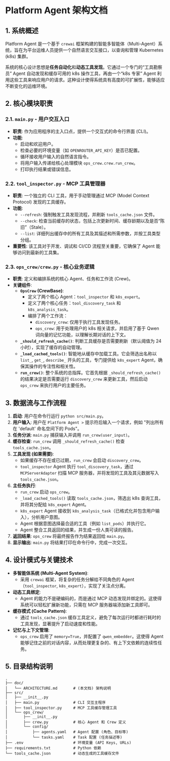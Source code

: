 # Platform Agent 架构文档

## 1. 系统概述

Platform Agent 是一个基于 `crewai` 框架构建的智能多智能体（Multi-Agent）系统，旨在为平台运维人员提供一个自然语言交互接口，以查询和管理 Kubernetes (k8s) 集群。

系统的核心设计思想是**任务自动化**和**动态工具发现**。它通过一个专门的“工具勘察员” Agent 自动发现和缓存可用的 k8s 操作工具，再由一个“k8s 专家” Agent 利用这些工具来响应用户的请求。这种设计使得系统具有高度的可扩展性，能够适应不断变化的运维环境。

## 2. 核心模块职责

### 2.1. `main.py` - 用户交互入口

- **职责**: 作为应用程序的主入口点，提供一个交互式的命令行界面 (CLI)。
- **功能**:
  - 启动和欢迎用户。
  - 检查必要的环境变量（如 `OPENROUTER_API_KEY`）是否已配置。
  - 循环接收用户输入的自然语言指令。
  - 将用户输入传递给核心处理模块 `ops_crew.crew.run_crew`。
  - 打印执行结果或错误信息。

### 2.2. `tool_inspector.py` - MCP 工具管理器

- **职责**: 一个独立的 CLI 工具，用于手动管理通过 MCP (Model Context Protocol) 发现的工具缓存。
- **功能**:
  - `--refresh`: 强制触发工具发现流程，并刷新 `tools_cache.json` 文件。
  - `--check`: 检查当前缓存的状态，包括上次更新时间、缓存龄期以及是否“陈旧”（Stale）。
  - `--list`: 详细列出缓存中的所有工具及其描述和所需参数，并按工具类型分组。
- **重要性**: 该工具对于开发、调试和 CI/CD 流程至关重要，它确保了 Agent 能够访问到最新的工具集。

### 2.3. `ops_crew/crew.py` - 核心业务逻辑

- **职责**: 定义和编排系统的核心 Agent、任务和工作流 (Crew)。
- **关键组件**:
  - **`OpsCrew` (CrewBase)**:
    - 定义了两个核心 Agent：`tool_inspector` 和 `k8s_expert`。
    - 定义了两个核心任务：`tool_discovery_task` 和 `k8s_analysis_task`。
    - 编排了两个工作流：
      - `discovery_crew`: 仅用于执行工具发现任务。
      - `ops_crew`: 用于处理用户的 k8s 相关请求，并启用了基于 Qwen 词向量的记忆功能，以理解长期对话的上下文。
  - **`_should_refresh_cache()`**: 判断工具缓存是否需要刷新（默认阈值为 24 小时），实现了缓存的自动管理。
  - **`_load_cached_tools()`**: 智能地从缓存中加载工具。它会筛选出名称以 `list_`, `get_`, `describe_` 开头的工具，专门提供给 `k8s_expert` Agent，确保其操作的专注性和相关性。
  - **`run_crew()`**: 整个系统的总指挥。它首先根据 `_should_refresh_cache()` 的结果决定是否需要运行 `discovery_crew` 来更新工具，然后启动 `ops_crew` 来执行用户的主要任务。

## 3. 数据流与工作流程

1.  **启动**: 用户在命令行运行 `python src/main.py`。
2.  **用户输入**: 用户在 `Platform Agent >` 提示符后输入一个请求，例如 "列出所有在 'default' 命名空间下的 Pods"。
3.  **任务分派**: `main.py` 捕获输入并调用 `run_crew(user_input)`。
4.  **缓存检查**: `run_crew` 调用 `_should_refresh_cache()` 检查 `tools_cache.json`。
5.  **工具发现 (如果需要)**:
    - 如果缓存不存在或已过期，`run_crew` 会启动 `discovery_crew`。
    - `tool_inspector` Agent 执行 `tool_discovery_task`，通过 `MCPServerAdapter` 扫描 MCP 服务器，并将发现的工具及其元数据写入 `tools_cache.json`。
6.  **主任务执行**:
    - `run_crew` 启动 `ops_crew`。
    - `_load_cached_tools()` 读取 `tools_cache.json`，筛选出 k8s 查询工具，并将其分配给 `k8s_expert` Agent。
    - `k8s_expert` Agent 接收到 `k8s_analysis_task`（已格式化并包含用户输入），分析用户意图。
    - Agent 根据意图选择最合适的工具（例如 `list_pods`）并执行它。
    - Agent 整合工具返回的结果，并生成一份人类可读的报告。
7.  **返回结果**: `ops_crew` 将最终报告作为结果返回给 `main.py`。
8.  **显示输出**: `main.py` 将结果打印在命令行中，完成一次交互。

## 4. 设计模式与关键技术

- **多智能体系统 (Multi-Agent System)**:
  - 采用 `crewai` 框架，将复杂的任务分解给不同角色的 Agent（`tool_inspector`, `k8s_expert`），实现了关注点分离。
- **动态工具绑定**:
  - Agent 的能力不是硬编码的，而是通过 MCP 动态发现并绑定的。这使得系统可以轻松扩展新功能，只需在 MCP 服务器端添加新工具即可。
- **缓存模式 (Cache Pattern)**:
  - 通过 `tools_cache.json` 缓存工具定义，避免了每次运行时都进行耗时的工具发现，显著提升了启动速度和性能。
- **记忆与上下文管理**:
  - `ops_crew` 启用了 `memory=True`，并配置了 `qwen_embedder`。这使得 Agent 能够记住之前的对话内容，从而处理更复杂的、有上下文依赖的连续性任务。

## 5. 目录结构说明

```
.
├── doc/
│   └── ARCHITECTURE.md       # (本文档) 架构说明
├── src/
│   ├── __init__.py
│   ├── main.py               # CLI 交互主程序
│   ├── tool_inspector.py     # MCP 工具缓存管理工具
│   └── ops_crew/
│       ├── __init__.py
│       ├── crew.py           # 核心 Agent 和 Crew 定义
│       └── config/
│           ├── agents.yaml   # Agent 配置 (角色、目标等)
│           └── tasks.yaml    # Task 配置 (任务描述等)
├── .env                      # 环境变量 (API Keys, URLs)
├── requirements.txt          # Python 依赖
└── tools_cache.json          # 动态生成的工具缓存文件
